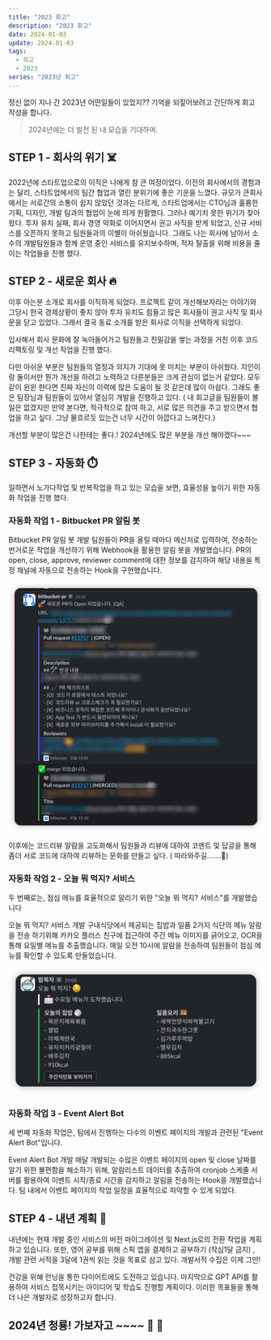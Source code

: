 ```yaml
---
title: "2023 회고"
description: "2023 회고"
date: 2024-01-03
update: 2024-01-03
tags:
  - 회고
  - 2023
series: "2023년 회고"
---
```


정신 없이 지나 간 2023년  어떤일들이 있었지?? 기억을 되짚어보려고 간단하게 회고 작성을 합니다.

> 2024년에는 더 발전 된 내 모습을 기대하며.
>

## STEP 1  - 회사의 위기 ☠️

2022년에 스타트업으로의 이직은 나에게 참 큰 여정이었다. 이전의 회사에서의 경험과는 달리, 스타트업에서의 팀간 협업과 열린 분위기에 좋은 기운을 느꼈다. 규모가 큰회사에서는 서로간의 소통이 쉽지 않았던 것과는 다르게, 스타트업에서는 CTO님과  훌륭한 기획, 디자인, 개발 팀과의 협업이 눈에 띄게 원활했다.  그러나 예기치 못한 위기가 찾아왔다. 투자 유치 실패, 회사 경영 악화로 이어지면서 권고 사직을 받게 되었고, 신규 서비스를 오픈하지 못하고 팀원들과의 이별이 아쉬웠습니다. 그래도 나는 회사에 남아서 소수의 개발팀원들과 함께 운영 중인 서비스를 유지보수하며, 적자 탈출을 위해 비용을 줄이는 작업들을 진행 했다.

## STEP 2 - 새로운 회사 🔥

이후 아는분 소개로 회사를 이직하게 되었다. 프로젝트 같이 개선해보자라는 이야기와 그당시 한국 경제상황이 좋지 않아 투자 유치도 힘들고  많은 회사들이 권고 사직 및 회사 문을 닫고 있었다. 그래서 결국 동료 소개를 받은 회사로 이직을 선택하게 되었다.

입사해서 회사 문화에 잘 녹아들어가고 팀원들고 친밀감을 쌓는 과정을 거친 이후 코드 리팩토링 및 개선 작업을 진행 했다.

다만 아쉬운 부분은 팀원들의 열정과 의지가 기대에 못 미치는 부분이 아쉬웠다. 지인이랑 둘이서만 뭔가 개선을 하려고 노력하고 다른분들은 크게 관심이 없는거 같았다. 모두 같이 윈윈 한다면 진짜 자신의 이력에 많은 도움이 될 것 같은데  많이 아쉽다. 그래도 좋은 팀장님과 팀원들이 있어서 열심히 개발을 진행하고 있다. ( 내 회고글을 팀원들이 볼 일은 없겠지만 만약 본다면, 적극적으로 참여 하고,  서로 많은 의견을 주고 받으면서 협업을 하고 싶다. 그냥 물흐르듯 있는건 너무 시간이 아깝다고 느껴진다.)

개선할 부분이 많은건 나한테는 좋다.!  2024년에도 많은 부분을 개선 해야겠다~~~

## STEP 3 - 자동화 ⏱️

일하면서 노가다작업 및 반복작업을 하고 있는 모습을 보면, 효율성을 높이기 위한 자동화 작업을 진행 했다.

### 자동화 작업 1 - Bitbucket PR 알림 봇

Bitbucket PR 알림 봇 개발
팀원들이 PR을 올릴 때마다 메신저로 입력하여, 전송하는 번거로운 작업을 개선하기 위해 Webhook을 활용한 알림 봇을 개발했습니다.
PR의 open, close, approve, reviewer comment에 대한 정보를 감지하여 해당 내용을 특정 채널에 자동으로 전송하는 Hook을 구현했습니다.

![pr](pr.png)

이후에는 코드리뷰 알람을 고도화해서 팀원들과 리뷰에 대하여 코멘트 및 답글을 통해 좀더 서로 코드에 대하여 리뷰하는 문화를 만들고 싶다. ( 따라와주길…….🙏)

### 자동화 작업 2 - 오늘 뭐 먹지? 서비스

두 번째로는, 점심 메뉴를 효율적으로 알리기 위한 "오늘 뭐 먹지? 서비스"를 개발했습니다

오늘 뭐 먹지? 서비스 개발
구내식당에서 제공되는 집밥과 일품 2가지 식단의 메뉴 알람을 전송 하기위해 카카오 플러스 친구에 접근하여 주간 메뉴 이미지를 긁어오고, OCR을 통해 요일별 메뉴를 추출했습니다.
매일 오전 10시에 알람을 전송하여 팀원들이 점심 메뉴를 확인할 수 있도록 만들었습니다.

![menu](menu.png)

### 자동화 작업 3 - Event Alert Bot

세 번째 자동화 작업은, 팀에서 진행하는 다수의 이벤트 페이지의 개발과 관련된 "Event Alert Bot"입니다.

Event Alert Bot 개발
매달 개발되는 수많은 이벤트 페이지의 open 및 close 날짜를 알기 위한 불편함을 해소하기 위해, 알람리스트 데이터를 추출하여  cronjob 스케줄 서버를 활용하여 이벤트 시작/종료 시간을 감지하고 알림을 전송하는 Hook을 개발했습니다.
팀 내에서 이벤트 페이지의 작업 일정을 효율적으로 파악할 수 있게 되었다.



## STEP 4 - 내년 계획 🤩

내년에는 현재 개발 중인 서비스의 버전 마이그레이션 및 Next.js로의 전환 작업을 계획하고 있습니다. 또한, 영어 공부를 위해 스픽 앱을 결제하고 공부하기 (작심1달 금지) , 개발 관련 서적을 3달에 1권씩 읽는 것을 목표로 삼고 있다. 개발서적 수집은 이제 그만!

건강을 위해 런닝을 통한 다이어트에도 도전하고 있습니다. 마지막으로 GPT API를 활용하여 서비스 접목시키는 아이디어 및 학습도 진행할 계획이다.  이러한 목표들을 통해 더 나은 개발자로 성장하고자 합니다.


## 2024년 청룡! 가보자고 ~~~~ 🐉 🐉
